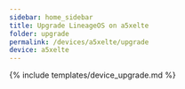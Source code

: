 ```yaml
---
sidebar: home_sidebar
title: Upgrade LineageOS on a5xelte
folder: upgrade
permalink: /devices/a5xelte/upgrade
device: a5xelte
---
```

{% include templates/device_upgrade.md %}
